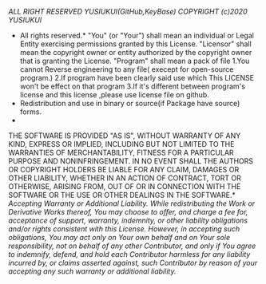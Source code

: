 *ALL RIGHT RESERVED YUSIUKUI(GitHub,KeyBase)*
*COPYRIGHT (c)2020 YUSIUKUI*
* All rights reserved.*
"You" (or "Your") shall mean an individual or Legal Entity exercising permissions granted by this License.
"Licensor" shall mean the copyright owner or entity authorized by the copyright owner that is granting the License.
"Program" shall mean a pack of file
1.You cannot Reverse engineering to any file( execept for open-source program.)
2.If program have been clearly said use which This LICENSE won't be effect on that program
3.If it's different between program's license and this license ,please use license file on github.
* Redistribution and use in binary or source(if Package have source) forms.
* 
THE SOFTWARE IS PROVIDED "AS IS", WITHOUT WARRANTY OF ANY KIND, EXPRESS OR IMPLIED, INCLUDING BUT NOT LIMITED TO THE WARRANTIES OF MERCHANTABILITY, FITNESS FOR A PARTICULAR PURPOSE AND NONINFRINGEMENT. IN NO EVENT SHALL THE AUTHORS OR COPYRIGHT HOLDERS BE LIABLE FOR ANY CLAIM, DAMAGES OR OTHER LIABILITY, WHETHER IN AN ACTION OF CONTRACT, TORT OR OTHERWISE, ARISING FROM, OUT OF OR IN CONNECTION WITH THE SOFTWARE OR THE USE OR OTHER DEALINGS IN THE SOFTWARE.*
*Accepting Warranty or Additional Liability. While redistributing the Work or Derivative Works thereof, You may choose to offer, and charge a fee for, acceptance of support, warranty, indemnity, or other liability obligations and/or rights consistent with this License. However, in accepting such obligations, You may act only on Your own behalf and on Your sole responsibility, not on behalf of any other Contributor, and only if You agree to indemnify, defend, and hold each Contributor harmless for any liability incurred by, or claims asserted against, such Contributor by reason of your accepting any such warranty or additional liability.*
